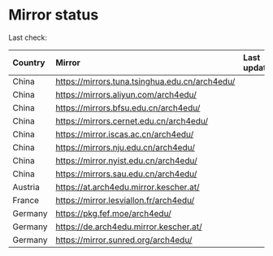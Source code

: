 <script src="./time.js"></script>
# Mirror status
Last check: <script type="text/javascript">localize(1719400645.6752384);</script>

|Country|Mirror|Last update|
|:------|:-----|:----------|
|China|https://mirrors.tuna.tsinghua.edu.cn/arch4edu/|<script type="text/javascript">localize(1719340624);</script>|
|China|https://mirrors.aliyun.com/arch4edu/|<script type="text/javascript">localize(1719340624);</script>|
|China|https://mirrors.bfsu.edu.cn/arch4edu/|<script type="text/javascript">localize(1719340624);</script>|
|China|https://mirrors.cernet.edu.cn/arch4edu/|<script type="text/javascript">localize(1719340624);</script>|
|China|https://mirror.iscas.ac.cn/arch4edu/|<script type="text/javascript">localize(1719340624);</script>|
|China|https://mirrors.nju.edu.cn/arch4edu/|<script type="text/javascript">localize(1719340624);</script>|
|China|https://mirror.nyist.edu.cn/arch4edu/|<script type="text/javascript">localize(1719340624);</script>|
|China|https://mirrors.sau.edu.cn/arch4edu/|<script type="text/javascript">localize(1719383713);</script>|
|Austria|https://at.arch4edu.mirror.kescher.at/|<script type="text/javascript">localize(1719383713);</script>|
|France|https://mirror.lesviallon.fr/arch4edu/|<script type="text/javascript">localize(1719340624);</script>|
|Germany|https://pkg.fef.moe/arch4edu/|<script type="text/javascript">localize(1719383713);</script>|
|Germany|https://de.arch4edu.mirror.kescher.at/|<script type="text/javascript">localize(1719383713);</script>|
|Germany|https://mirror.sunred.org/arch4edu/|<script type="text/javascript">localize(1719383713);</script>|

<script src="./tablefilter/tablefilter.js"></script>
<script src="./table.js"></script>